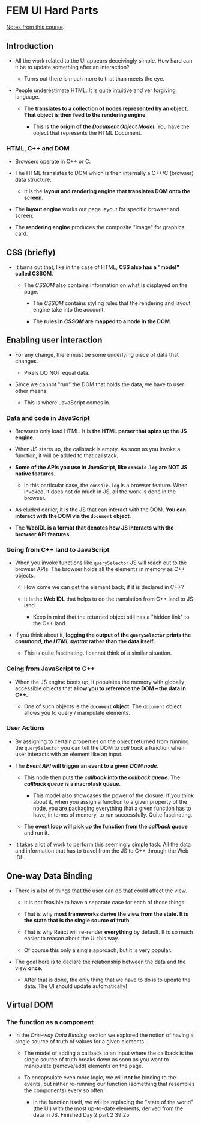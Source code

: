# FEM UI Hard Parts

[Notes from this course](https://frontendmasters.com/workshops/hard-parts-ui/).

## Introduction

- All the work related to the UI appears deceivingly simple. How hard can it be to update something after an interaction?

  - Turns out there is much more to that than meets the eye.

- People underestimate HTML. It is quite intuitive and ver forgiving language.

  - The **translates to a collection of nodes represented by an object. That object is then feed to the rendering engine**.

    - This is **the origin of the _Document Object Model_**. You have the object that represents the HTML Document.

### HTML, C++ and DOM

- Browsers operate in C++ or C.

- The HTML translates to DOM which is then internally a C++/C (browser) data structure.

  - It is the **layout and rendering engine that translates DOM onto the screen**.

- The **layout engine** works out page layout for specific browser and screen.

- The **rendering engine** produces the composite "image" for graphics card.

## CSS (briefly)

- It turns out that, like in the case of HTML, **CSS also has a "model" called CSSOM**.

  - The _CSSOM_ also contains information on what is displayed on the page.

    - The _CSSOM_ contains styling rules that the rendering and layout engine take into the account.

    - The **rules in _CSSOM_ are mapped to a node in the DOM**.

## Enabling user interaction

- For any change, there must be some underlying piece of data that changes.

  - Pixels DO NOT equal data.

- Since we cannot "run" the DOM that holds the data, we have to user other means.

  - This is where JavaScript comes in.

### Data and code in JavaScript

- Browsers only load HTML. It is **the HTML parser that spins up the JS engine**.

- When JS starts up, the callstack is empty. As soon as you invoke a function, it will be added to that callstack.

- **Some of the APIs you use in JavaScript, like `console.log` are NOT JS native features**.

  - In this particular case, the `console.log` is a browser feature. When invoked, it does not do much in JS, all the work is done in the browser.

- As eluded earlier, it is the JS that can interact with the DOM. **You can interact with the DOM via the `document` object**.

- The **WebIDL is a format that denotes how JS interacts with the browser API features**.

### Going from C++ land to JavaScript

- When you invoke functions like `querySelector` JS will reach out to the browser APIs. The browser holds all the elements in memory as C++ objects.

  - How come we can get the element back, if it is declared in C++?

  - It is the **Web IDL** that helps to do the translation from C++ land to JS land.

    - Keep in mind that the returned object still has a "hidden link" to the C++ land.

- If you think about it, **logging the output of the `querySelector` prints the _command_, the _HTML syntax_ rather than the data itself**.

  - This is quite fascinating. I cannot think of a similar situation.

### Going from JavaScript to C++

- When the JS engine boots up, it populates the memory with globally accessible objects that **allow you to reference the DOM – the data in C++**.

  - One of such objects is the **`document` object**. The `document` object allows you to query / manipulate elements.

### User Actions

- By assigning to certain properties on the object returned from running the `querySelector` you can tell the DOM to _call back_ a function when user interacts with an element like an input.

- The **_Event API_ will trigger an event to a given _DOM node_**.

  - This node then puts **the _callback_ into the _callback queue_**. The **_callback queue_ is a macrotask queue**.

    - This model also showcases the power of the closure. If you think about it, when you assign a function to a given property of the node, you are packaging everything that a given function has to have, in terms of memory, to run successfully. Quite fascinating.

  - The **event loop will pick up the function from the _callback queue_** and run it.

- It takes a lot of work to perform this seemingly simple task. All the data and information that has to travel from the JS to C++ through the Web IDL.

## One-way Data Binding

- There is a lot of things that the user can do that could affect the view.

  - It is not feasible to have a separate case for each of those things.

  - That is why **most frameworks derive the view from the state. It is the state that is the single source of truth**.

  - That is why React will re-render **everything** by default. It is so much easier to reason about the UI this way.

  - Of course this only a single approach, but it is very popular.

- The goal here is to declare the relationship between the data and the view **once**.

  - After that is done, the only thing that we have to do is to update the data. The UI should update automatically!

## Virtual DOM

### The function as a component

- In the _One-way Data Binding_ section we explored the notion of having a single source of truth of values for a given elements.

  - The model of adding a callback to an input where the callback is the single source of truth breaks down as soon as you want to manipulate (remove/add) elements on the page.

  - To encapsulate even more logic, we will **not** be binding to the events, but rather re-running our function (something that resembles the components) every so often.

    - In the function itself, we will be replacing the "state of the world" (the UI) with the most up-to-date elements, derived from the data in JS.
Finished Day 2 part 2 39:25
